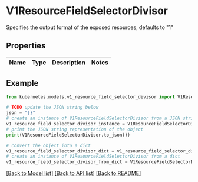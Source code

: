 # V1ResourceFieldSelectorDivisor

Specifies the output format of the exposed resources, defaults to \"1\"

## Properties

Name | Type | Description | Notes
------------ | ------------- | ------------- | -------------

## Example

```python
from kubernetes.models.v1_resource_field_selector_divisor import V1ResourceFieldSelectorDivisor

# TODO update the JSON string below
json = "{}"
# create an instance of V1ResourceFieldSelectorDivisor from a JSON string
v1_resource_field_selector_divisor_instance = V1ResourceFieldSelectorDivisor.from_json(json)
# print the JSON string representation of the object
print(V1ResourceFieldSelectorDivisor.to_json())

# convert the object into a dict
v1_resource_field_selector_divisor_dict = v1_resource_field_selector_divisor_instance.to_dict()
# create an instance of V1ResourceFieldSelectorDivisor from a dict
v1_resource_field_selector_divisor_from_dict = V1ResourceFieldSelectorDivisor.from_dict(v1_resource_field_selector_divisor_dict)
```
[[Back to Model list]](../README.md#documentation-for-models) [[Back to API list]](../README.md#documentation-for-api-endpoints) [[Back to README]](../README.md)


